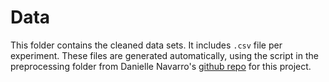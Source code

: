 
# Data

This folder contains the cleaned data sets. It includes `.csv` file per 
experiment. These files are generated automatically, using the script in the
preprocessing folder from Danielle Navarro's [github repo](https://github.com/djnavarro/sampling-differences) for this project.
